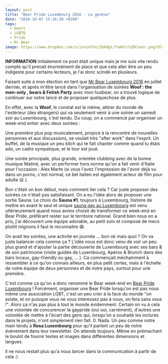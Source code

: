 ```yaml
---
layout: post
title: "Bear Pride Luxembourg 2016 - La genèse"
date: "2016-10-07 15:16:30 +0200"
tags:
  - bears
  - LGBTQ
  - Pride
  - Mr Bear
image: https://www.dropbox.com/s/ivnin7noj2bk8gt/Tumblr%20Cover.png?dl=1
---
```


**INFORMATION**
Initialement ce post était unique mais je me suis vite rendu compte qu'il prenait énormément de place et que cela aller être un peu indigeste pour certains lecteurs, je l'ai donc scindé en plusieurs.

Faisant suite à mon élection en tant que [Mr Bear Luxembourg 2016][mr bear 2016 fb] en juillet dernier, et après m'être lancé dans l'organisation de soirées **Woof : the men-only , bears & Fetish Party** avec mon husbear, on a trouvé logique de continuer sur notre lancé et de proposer quelquechose de plus.

En effet, avec la **Woof**, le constat est le même, attirer du monde de l'extérieur (des étrangers) qui va seulement venir à une soirée un samedi soir au Luxembourg, c'est tendu. Du coup, on a commencé par organiser un week-end entier avec deux soirées :

Une première plus pop musicalement, propice à la rencontre de nouvelles personnes et aux discussions, se voulait très "after work" dans l'esprit. Un buffet, de la musique un peu kitch qui te fait chanter comme quand tu étais ado, un cadre sympatique, et le tour est joué.

Une soirée principale, plus grande, orientée clubbing avec de la bonne musique Matiné, avec un performer hors norme qu'on a fait venir d'Italie pour l'occasion : Alex Marte (si vous l'avez l'impression de l'avoir déjà vu dans un porno, c'est normal, ce bel italien est également acteur de film pour adulte 😜 ).

Bon c'était un bon début, mais comment lier cela ? Car juste proposer des soirées ce n'était pas satisfaisant. On a eu l'idée alors de proposer une sortie Sauna. Le choix du **Sauna #1**, toujours à Luxembourg, histoire de mettre en avant le seul et unique [sauna gay au Luxembourg][sauna #1] est venu ultérieurement quand nous avons choisit de transformer ce week-end en Bear Pride, préférant rester sur le territoire national. Grand bien nous en a pris, j'ai découvert une équipe adorable, au petit soin et composé de mecs plutôt mignons il faut le reconnaitre 😅.

On avait les soirées, une activité en journée ... bon ok mais quoi ? On va juste balancer cela comme ça ? L'idée nous est donc venu de voir un peu plus grand et d'ajouter la partie découverte de Luxembourg avec ses bars & de son patrimoine (visite guidée de Luxembourg, Apéros & Brunch dans des bars locaux, gay-friendly ou gay, ... ). Ca commençait méchamment à ressembler à ce qu'on connais ailleurs, en plus petit certes, mais à l'échelle de notre équipe de deux personnes et de notre pays, surtout pour une première.

C'est comme ça qu'on a donc renommé le Bear week-end en [Bear Pride Luxembourg][bear pride luxembourg] ! Forcément, organiser une Bear Pride lorsqu'on est pas nous même une association LGBT, c'est un peu crier à la face du monde "on existe, et on puisque vous ne vous interessez pas à nous, on fera sans vous !". Alors ça n'as pas plus à tout le monde évidemment. Certain on vu à cela une volontée de concurencer la gaypride (oui oui, carrément), d'autres une volontée de mettre à l'écart des gens qui, lorsqu'on a souhaité les inclures dans le projets, n'ont simplement rien fait. 0. Nada. Un peu comme notre main tendu à **Rosa Luxembourg** pour qu'il parlent un peu de notre évènement dans leur newsletter. On attends toujours. Même en prémachant le boulot de fournir textes et images dans différentes dimensions et langues.

Il ne nous restait plus qu'a nous lancer dans la communication à partir de cela :)

[mr bear 2016 fb]: https://www.facebook.com/mr.bear.luxembourg/

[sauna #1]: http://www.sauna-n1.com/

[bear pride luxembourg]: https://www.facebook.com/events/1544314182538244/
